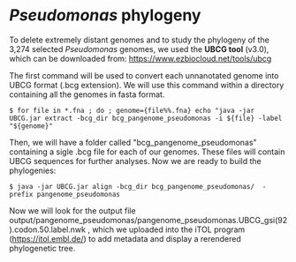 # *Pseudomonas* phylogeny

To delete extremely distant genomes and to study the phylogeny of the 3,274 selected _Pseudomonas_ genomes, we used the **UBCG tool** (v3.0), which can be downloaded from: https://www.ezbiocloud.net/tools/ubcg

The first command will be used to convert each unnanotated genome into UBCG format (.bcg extension). We will use this command within a directory containing all the genomes in fasta format.

`$ for file in *.fna ; do ; genome={file%%.fna} echo "java -jar UBCG.jar extract -bcg_dir bcg_pangenome_pseudomonas -i ${file} -label "${genome}"`

Then, we will have a folder called "bcg_pangenome_pseudomonas" containing a sigle .bcg file for each of our genomes. These files will contain UBCG sequences for further analyses. Now we are ready to build the phylogenies:

`$ java -jar UBCG.jar align -bcg_dir bcg_pangenome_pseudomonas/  -prefix pangenome_pseudomonas`

Now we will look for the output file output/pangenome_pseudomonas/pangenome_pseudomonas.UBCG_gsi(92).codon.50.label.nwk , which we uploaded into the iTOL program (https://itol.embl.de/) to add metadata and display a rerendered phylogenetic tree.

